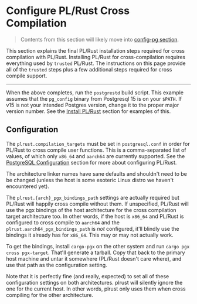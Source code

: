 # Configure PL/Rust Cross Compilation

> Contents from this section will likely move into [config-pg section](config-pg.md).

This section explains the final PL/Rust installation steps required for
cross compilation with PL/Rust.  Installing PL/Rust for cross-compilation requires
everything used by `trusted` PL/Rust.  The instructions on this page provide
all of the `trusted` steps plus a few additional steps required for cross compile
support.



-----

When the above completes, run the `postgrestd` build script.
This example assumes that the `pg_config` binary from Postgresql 15 is on your `$PATH`.
If v15 is not your intended Postgres version, change it to the proper major version number.
See the [Install PL/Rust](install-plrust.md) section for examples of this.



## Configuration

The `plrust.compilation_targets` must be set in `postgresql.conf` in order for
PL/Rust to cross compile user functions.
This is a comma-separated list of values, of which only `x86_64` and `aarch64` are
currently supported.  See the [PostgreSQL Configuration](config-pg.md) section
for more about configuring PL/Rust.


The architecture linker names have sane defaults and shouldn't need to be be changed (unless the host is some
esoteric Linux distro we haven't encountered yet).

The `plrust.{arch}_pgx_bindings_path` settings are actually required but PL/Rust will happily cross compile without them. If unspecified,
PL/Rust will use the pgx bindings of the host architecture for the cross compilation target architecture too. In other words, if the host 
is `x86_64` and PL/Rust is configured to cross compile to `aarch64` and the `plrust.aarch64_pgx_bindings_path` is *not* configured, it'll
blindly use the bindings it already has for `x86_64`.  This may or may not actually work.

To get the bindings, install `cargo-pgx` on the other system and run `cargo pgx cross pgx-target`. That'll generate a tarball. Copy that back 
to the primary host machine and untar it somewhere (PL/Rust doesn't care where), and use that path as the configuration setting.

Note that it is perfectly fine (and really, expected) to set all of these configuration settings on both architectures.
plrust will silently ignore the one for the current host.  In other words, plrust only uses them when cross compiling for 
the other architecture.


